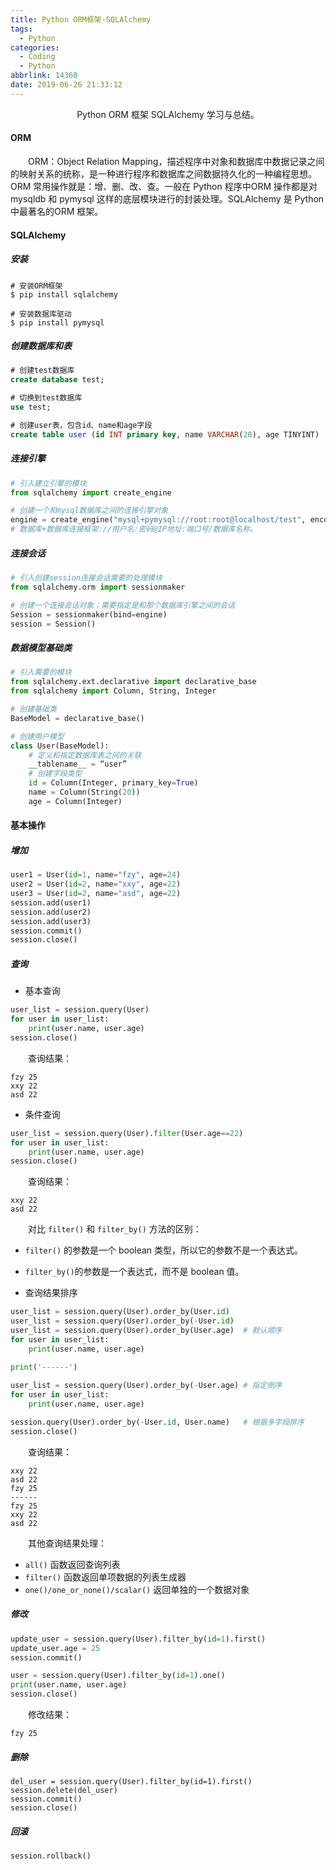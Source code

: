 ```yaml
---
title: Python ORM框架-SQLAlchemy
tags:
  - Python
categories:
  - Coding
  - Python
abbrlink: 14360
date: 2019-06-26 21:33:12
---
```


<center>Python ORM 框架 SQLAlchemy 学习与总结。</center>

<!--more-->

#### ORM

　　ORM：Object Relation Mapping，描述程序中对象和数据库中数据记录之间的映射关系的统称，是一种进行程序和数据库之间数据持久化的一种编程思想。ORM 常用操作就是：增、删、改、查。一般在 Python 程序中ORM 操作都是对 mysqldb 和 pymysql 这样的底层模块进行的封装处理。SQLAlchemy 是 Python 中最著名的ORM 框架。

#### SQLAlchemy

##### 安装

```SHELL
# 安装ORM框架
$ pip install sqlalchemy

# 安装数据库驱动
$ pip install pymysql
```

##### 创建数据库和表

```sql
# 创建test数据库
create database test;

# 切换到test数据库
use test;

# 创建user表，包含id、name和age字段
create table user (id INT primary key, name VARCHAR(20), age TINYINT)
```

##### 连接引擎

```python
# 引入建立引擎的模块
from sqlalchemy import create_engine

# 创建一个和mysql数据库之间的连接引擎对象
engine = create_engine("mysql+pymysql://root:root@localhost/test", encoding="utf-8", echo=True)
# 数据库+数据库连接框架://用户名:密码@IP地址:端口号/数据库名称。
```

##### 连接会话

```python
# 引入创建session连接会话需要的处理模块
from sqlalchemy.orm import sessionmaker

# 创建一个连接会话对象；需要指定是和那个数据库引擎之间的会话
Session = sessionmaker(bind=engine)
session = Session()
```

##### 数据模型基础类

```python
# 引入需要的模块
from sqlalchemy.ext.declarative import declarative_base
from sqlalchemy import Column, String, Integer

# 创建基础类
BaseModel = declarative_base()

# 创建用户模型
class User(BaseModel):
    # 定义和指定数据库表之间的关联
    __tablename__ = “user”
    # 创建字段类型
    id = Column(Integer, primary_key=True)
    name = Column(String(20))
    age = Column(Integer)
```

#### 基本操作

##### 增加

```python
user1 = User(id=1, name="fzy", age=24)
user2 = User(id=2, name="xxy", age=22)
user3 = User(id=2, name="asd", age=22)
session.add(user1)
session.add(user2)
session.add(user3)
session.commit()
session.close()
```

##### 查询

- 基本查询

```python
user_list = session.query(User)
for user in user_list:
    print(user.name, user.age)
session.close()
```

　　查询结果：

```
fzy 25
xxy 22
asd 22
```

- 条件查询

```python
user_list = session.query(User).filter(User.age==22)
for user in user_list:
    print(user.name, user.age)
session.close()
```

　　查询结果：

```
xxy 22
asd 22
```

　　对比 `filter()` 和 `filter_by()` 方法的区别：

- `filter()` 的参数是一个 boolean 类型，所以它的参数不是一个表达式。
- `filter_by()`的参数是一个表达式，而不是 boolean 值。

- 查询结果排序

```python
user_list = session.query(User).order_by(User.id) 
user_list = session.query(User).order_by(-User.id) 
user_list = session.query(User).order_by(User.age)	# 默认顺序
for user in user_list:
    print(user.name, user.age)

print('------')
    
user_list = session.query(User).order_by(-User.age)	# 指定倒序
for user in user_list:
    print(user.name, user.age)

session.query(User).order_by(-User.id, User.name)	# 根据多字段排序
session.close()
```

　　查询结果：

```
xxy 22
asd 22
fzy 25
------
fzy 25
xxy 22
asd 22
```

　　其他查询结果处理：

- `all()` 函数返回查询列表
- `filter()` 函数返回单项数据的列表生成器
- `one()/one_or_none()/scalar()` 返回单独的一个数据对象

##### 修改

```python
update_user = session.query(User).filter_by(id=1).first()
update_user.age = 25
session.commit()

user = session.query(User).filter_by(id=1).one()
print(user.name, user.age)
session.close()
```

　　修改结果：

```
fzy 25
```

##### 删除

```
del_user = session.query(User).filter_by(id=1).first()
session.delete(del_user)
session.commit()
session.close()
```

##### 回滚

```python
session.rollback()
```

